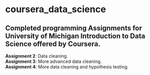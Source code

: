 # coursera_data_science
## Completed programming Assignments for University of Michigan Introduction to Data Science offered by Coursera.
**Assignment 2**: Data cleaning.<br>
**Assignment 3**: More advanced data cleaning.<br>
**Assignment 4**: More data cleaning and hypothesis testing.<br>

